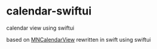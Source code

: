 # calendar-swiftui
calendar view using swiftui

based on [MNCalendarView](https://github.com/min/MNCalendarView) rewritten in swift using swiftui
